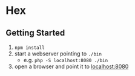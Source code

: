 # Hex

## Getting Started

1. `npm install`
1. start a webserver pointing to `./bin`
    - e.g. `php -S localhost:8080 ./bin`
1. open a browser and point it to [localhost:8080](http://localhost:8080)
